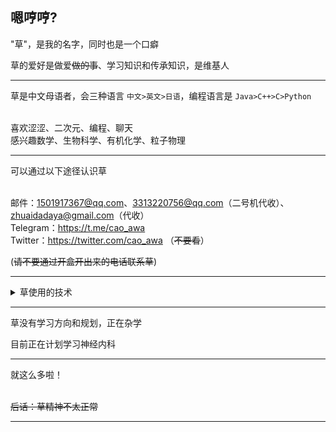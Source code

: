 ## 嗯哼哼?
"草"，是我的名字，同时也是一个口癖

草的爱好是做爱~~做的事~~、学习知识和传承知识，是维基人
<hr>

草是中文母语者，会三种语言 ``` 中文>英文>日语 ```，编程语言是 ``` Java>C++>C>Python ```

\
喜欢涩涩、二次元、编程、聊天 \
感兴趣数学、生物科学、有机化学、粒子物理

<hr>
可以通过以下途径认识草

\
邮件：1501917367@qq.com、3313220756@qq.com（二号机代收）、zhuaidadaya@gmail.com（代收）\
Telegram：https://t.me/cao_awa \
Twitter：https://twitter.com/cao_awa （~~不要看~~）

(~~请不要通过开盒开出来的电话联系草~~)

<hr>
<details>
<summary>草使用的技术</summary>

外部工具：MySql、Redis、Memcached、Kafka... \
库：AWT、Netty、NIO、Reflection、Spring全家桶、Kryo...

版本控制、依赖：Git、Gradle、Maven

Minecraft：Fabric、Quilt，不用Forge！
</details>
<hr>

草没有学习方向和规划，正在杂学

目前正在计划学习神经内科

<hr>
就这么多啦！

\
~~后话：草精神不太正常~~
<hr>
